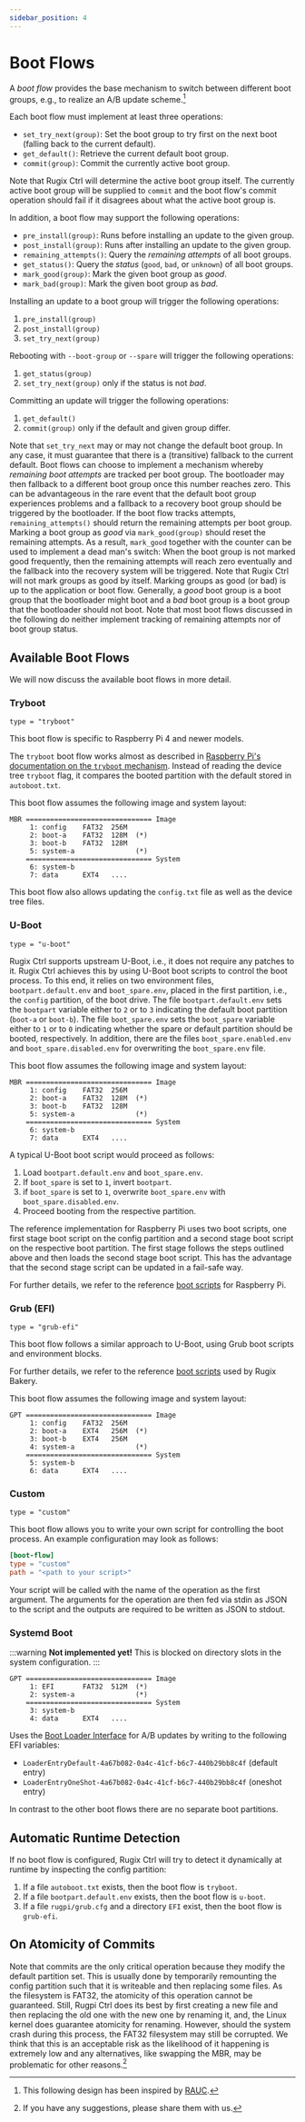 ```yaml
---
sidebar_position: 4
---
```


# Boot Flows

A *boot flow* provides the base mechanism to switch between different boot groups, e.g., to realize an A/B update scheme.[^rauc]

[^rauc]: This following design has been inspired by [RAUC](https://rauc.io/).

Each boot flow must implement at least three operations:

- `set_try_next(group)`: Set the boot group to try first on the next boot (falling back to the current default).
- `get_default()`: Retrieve the current default boot group.
- `commit(group)`: Commit the currently active boot group.

Note that Rugix Ctrl will determine the active boot group itself.
The currently active boot group will be supplied to `commit` and the boot flow's commit operation should fail if it disagrees about what the active boot group is.

In addition, a boot flow may support the following operations:

- `pre_install(group)`: Runs before installing an update to the given group.
- `post_install(group)`: Runs after installing an update to the given group.
- `remaining_attempts()`: Query the _remaining attempts_ of all boot groups.
- `get_status()`: Query the _status_ (`good`, `bad`, or `unknown`) of all boot groups.
- `mark_good(group)`: Mark the given boot group as _good_.
- `mark_bad(group)`: Mark the given boot group as _bad_.


Installing an update to a boot group will trigger the following operations:

1. `pre_install(group)`
2. `post_install(group)`
3. `set_try_next(group)`

Rebooting with `--boot-group` or `--spare` will trigger the following operations:

1. `get_status(group)`
2. `set_try_next(group)` only if the status is not _bad_.

Committing an update will trigger the following operations:

1. `get_default()`
2. `commit(group)` only if the default and given group differ.

Note that `set_try_next` may or may not change the default boot group.
In any case, it must guarantee that there is a (transitive) fallback to the current default.
Boot flows can choose to implement a mechanism whereby _remaining boot attempts_ are tracked per boot group.
The bootloader may then fallback to a different boot group once this number reaches zero.
This can be advantageous in the rare event that the default boot group experiences problems and a fallback to a recovery boot group should be triggered by the bootloader.
If the boot flow tracks attempts, `remaining_attempts()` should return the remaining attempts per boot group.
Marking a boot group as _good_ via `mark_good(group)` should reset the remaining attempts.
As a result, `mark_good` together with the counter can be used to implement a dead man's switch:
When the boot group is not marked good frequently, then the remaining attempts will reach zero eventually and the fallback into the recovery system will be triggered.
Note that Rugix Ctrl will not mark groups as good by itself.
Marking groups as good (or bad) is up to the application or boot flow.
Generally, a _good_ boot group is a boot group that the bootloader might boot and a _bad_ boot group is a boot group that the bootloader should not boot.
Note that most boot flows discussed in the following do neither implement tracking of remaining attempts nor of boot group status.


## Available Boot Flows

We will now discuss the available boot flows in more detail.

### Tryboot

`type = "tryboot"`

This boot flow is specific to Raspberry Pi 4 and newer models.

The `tryboot` boot flow works almost as described in [Raspberry Pi's documentation on the `tryboot` mechanism](https://www.raspberrypi.com/documentation/computers/config_txt.html#example-update-flow-for-ab-booting).
Instead of reading the device tree `tryboot` flag, it compares the booted partition with the default stored in `autoboot.txt`.

This boot flow assumes the following image and system layout:

```
MBR =============================== Image
     1: config    FAT32  256M
     2: boot-a    FAT32  128M  (*)
     3: boot-b    FAT32  128M
     5: system-a               (*)
    =============================== System
     6: system-b
     7: data      EXT4   ....
```

This boot flow also allows updating the `config.txt` file as well as the device tree files.

### U-Boot

`type = "u-boot"`

Rugix Ctrl supports upstream U-Boot, i.e., it does not require any patches to it.
Rugix Ctrl achieves this by using U-Boot boot scripts to control the boot process.
To this end, it relies on two environment files, `bootpart.default.env` and `boot_spare.env`, placed in the first partition, i.e., the `config` partition, of the boot drive.
The file `bootpart.default.env` sets the `bootpart` variable either to `2` or to `3` indicating the default boot partition (`boot-a` or `boot-b`).
The file `boot_spare.env` sets the `boot_spare` variable either to `1` or to `0` indicating whether the spare or default partition should be booted, respectively.
In addition, there are the files `boot_spare.enabled.env` and `boot_spare.disabled.env` for overwriting the `boot_spare.env` file.

This boot flow assumes the following image and system layout:

```
MBR =============================== Image
     1: config    FAT32  256M
     2: boot-a    FAT32  128M  (*)
     3: boot-b    FAT32  128M
     5: system-a               (*)
    =============================== System
     6: system-b
     7: data      EXT4   ....
```

A typical U-Boot boot script would proceed as follows:

1. Load `bootpart.default.env` and `boot_spare.env`.
2. If `boot_spare` is set to `1`, invert `bootpart`.
3. if `boot_spare` is set to `1`, overwrite `boot_spare.env` with `boot_spare.disabled.env`.
4. Proceed booting from the respective partition.

The reference implementation for Raspberry Pi uses two boot scripts, one first stage boot script on the config partition and a second stage boot script on the respective boot partition.
The first stage follows the steps outlined above and then loads the second stage boot script.
This has the advantage that the second stage script can be updated in a fail-safe way.

For further details, we refer to the reference [boot scripts](https://github.com/silitics/rugpi/tree/main/boot/u-boot/scripts) for Raspberry Pi.

### Grub (EFI)

`type = "grub-efi"`

This boot flow follows a similar approach to U-Boot, using Grub boot scripts and environment blocks.

For further details, we refer to the reference [boot scripts](https://github.com/silitics/rugpi/tree/main/boot/grub/cfg) used by Rugix Bakery.

This boot flow assumes the following image and system layout:

```
GPT =============================== Image
     1: config    FAT32  256M
     2: boot-a    EXT4   256M  (*)
     3: boot-b    EXT4   256M
     4: system-a               (*)
    =============================== System
     5: system-b
     6: data      EXT4   ....
```

### Custom

`type = "custom"`

This boot flow allows you to write your own script for controlling the boot process. An example configuration may look as follows:

```toml title="/etc/rugix/system.toml"
[boot-flow]
type = "custom"
path = "<path to your script>"
```

Your script will be called with the name of the operation as the first argument.
The arguments for the operation are then fed via stdin as JSON to the script and the outputs are required to be written as JSON to stdout.

### Systemd Boot

:::warning
**Not implemented yet!**
This is blocked on directory slots in the system configuration.
:::

```
GPT =============================== Image
     1: EFI       FAT32  512M  (*)
     2: system-a               (*)
    =============================== System
     3: system-b
     4: data      EXT4   ....
```

Uses the [Boot Loader Interface](https://systemd.io/BOOT_LOADER_INTERFACE/) for A/B updates by writing to the following EFI variables:

- `LoaderEntryDefault-4a67b082-0a4c-41cf-b6c7-440b29bb8c4f` (default entry)
- `LoaderEntryOneShot-4a67b082-0a4c-41cf-b6c7-440b29bb8c4f` (oneshot entry)

In contrast to the other boot flows there are no separate boot partitions.


## Automatic Runtime Detection

If no boot flow is configured, Rugix Ctrl will try to detect it dynamically at runtime by inspecting the config partition:

1. If a file `autoboot.txt` exists, then the boot flow is `tryboot`.
2. If a file `bootpart.default.env` exists, then the boot flow is `u-boot`.
3. If a file `rugpi/grub.cfg` and a directory `EFI` exist, then the boot flow is `grub-efi`.

## On Atomicity of Commits

Note that commits are the only critical operation because they modify the default partition set.
This is usually done by temporarily remounting the config partition such that it is writeable and then replacing some files.
As the filesystem is FAT32, the atomicity of this operation cannot be guaranteed.
Still, Rugpi Ctrl does its best by first creating a new file and then replacing the old one with the new one by renaming it, and, the Linux kernel does guarantee atomicity for renaming.
However, should the system crash during this process, the FAT32 filesystem may still be corrupted.
We think that this is an acceptable risk as the likelihood of it happening is extremely low and any alternatives, like swapping the MBR, may be problematic for other reasons.[^atomicity-suggestions]

[^atomicity-suggestions]: If you have any suggestions, please share them with us.